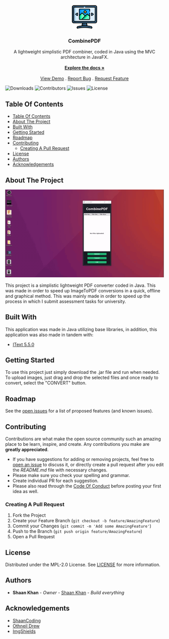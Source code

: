 <br/>
<p align="center">
  <a href="https://github.com/ShaanCoding/CombinePDF">
    <img src="images/logo.png" alt="Logo" width="80" height="80">
  </a>

  <h3 align="center">CombinePDF</h3>

  <p align="center">
    A lightweight simplistic PDF combiner, coded in Java using the MVC architecture in JavaFX.
    <br/>
    <br/>
    <a href="https://github.com/ShaanCoding/CombinePDF"><strong>Explore the docs »</strong></a>
    <br/>
    <br/>
    <a href="https://github.com/ShaanCoding/CombinePDF">View Demo</a>
    .
    <a href="https://github.com/ShaanCoding/CombinePDF/issues">Report Bug</a>
    .
    <a href="https://github.com/ShaanCoding/CombinePDF/issues">Request Feature</a>
  </p>
</p>

![Downloads](https://img.shields.io/github/downloads/ShaanCoding/CombinePDF/total) ![Contributors](https://img.shields.io/github/contributors/ShaanCoding/CombinePDF?color=dark-green) ![Issues](https://img.shields.io/github/issues/ShaanCoding/CombinePDF) ![License](https://img.shields.io/github/license/ShaanCoding/CombinePDF) 

## Table Of Contents

- [Table Of Contents](#table-of-contents)
- [About The Project](#about-the-project)
- [Built With](#built-with)
- [Getting Started](#getting-started)
- [Roadmap](#roadmap)
- [Contributing](#contributing)
  - [Creating A Pull Request](#creating-a-pull-request)
- [License](#license)
- [Authors](#authors)
- [Acknowledgements](#acknowledgements)

## About The Project

![Screen Shot](images/combinePDF.gif)

This project is a simplistic lightweight PDF converter coded in Java. This was made in order to speed up ImageToPDF conversions in a quick, offline and graphical method. This was mainly made in order to speed up the process in which I submit assessment tasks for university.

## Built With

This application was made in Java utilizing base libraries, in addition, this application was also made in tandem with:

* [IText 5.5.0](https://github.com/itext/itextsharp/releases/tag/iTextSharp_5_5_0)

## Getting Started

To use this project just simply download the .jar file and run when needed. To upload images, just drag and drop the selected files and once ready to convert, select the "CONVERT" button.

## Roadmap

See the [open issues](https://github.com/ShaanCoding/CombinePDF/issues) for a list of proposed features (and known issues).

## Contributing

Contributions are what make the open source community such an amazing place to be learn, inspire, and create. Any contributions you make are **greatly appreciated**.
* If you have suggestions for adding or removing projects, feel free to [open an issue](https://github.com/ShaanCoding/CombinePDF/issues/new) to discuss it, or directly create a pull request after you edit the *README.md* file with necessary changes.
* Please make sure you check your spelling and grammar.
* Create individual PR for each suggestion.
* Please also read through the [Code Of Conduct](https://github.com/ShaanCoding/CombinePDF/blob/main/CODE_OF_CONDUCT.md) before posting your first idea as well.

### Creating A Pull Request

1. Fork the Project
2. Create your Feature Branch (`git checkout -b feature/AmazingFeature`)
3. Commit your Changes (`git commit -m 'Add some AmazingFeature'`)
4. Push to the Branch (`git push origin feature/AmazingFeature`)
5. Open a Pull Request

## License

Distributed under the MPL-2.0 License. See [LICENSE](https://github.com/ShaanCoding/CombinePDF/blob/main/LICENSE.md) for more information.

## Authors

* **Shaan Khan** - *Owner* - [Shaan Khan](https://github.com/ShaanCoding/) - *Build everything*

## Acknowledgements

* [ShaanCoding](https://github.com/ShaanCoding/)
* [Othneil Drew](https://github.com/othneildrew/Best-README-Template)
* [ImgShields](https://shields.io/)

